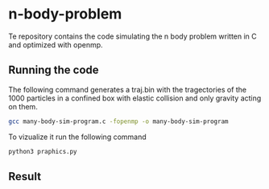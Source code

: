 # n-body-problem
Te repository contains the code simulating the n body problem written in C and optimized with openmp.

## Running the code
The following command generates a traj.bin with the tragectories of the 1000 particles in a confined box with elastic collision and only gravity acting on them.

```bash
gcc many-body-sim-program.c -fopenmp -o many-body-sim-program
```
To vizualize it run the following command

```bash
python3 praphics.py
```

## Result




